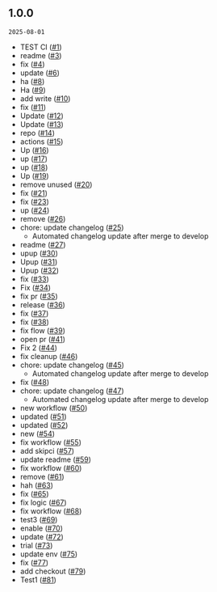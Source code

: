 ## 1.0.0

`2025-08-01`

- TEST CI ([#1](https://github.com/Dingdash/test-ci/pull/1))
- readme ([#3](https://github.com/Dingdash/test-ci/pull/3))
- fix ([#4](https://github.com/Dingdash/test-ci/pull/4))
- update ([#6](https://github.com/Dingdash/test-ci/pull/6))
- ha ([#8](https://github.com/Dingdash/test-ci/pull/8))
- Ha ([#9](https://github.com/Dingdash/test-ci/pull/9))
- add write ([#10](https://github.com/Dingdash/test-ci/pull/10))
- fix ([#11](https://github.com/Dingdash/test-ci/pull/11))
- Update ([#12](https://github.com/Dingdash/test-ci/pull/12))
- Update ([#13](https://github.com/Dingdash/test-ci/pull/13))
- repo ([#14](https://github.com/Dingdash/test-ci/pull/14))
- actions ([#15](https://github.com/Dingdash/test-ci/pull/15))
- Up ([#16](https://github.com/Dingdash/test-ci/pull/16))
- up ([#17](https://github.com/Dingdash/test-ci/pull/17))
- up ([#18](https://github.com/Dingdash/test-ci/pull/18))
- Up ([#19](https://github.com/Dingdash/test-ci/pull/19))
- remove unused ([#20](https://github.com/Dingdash/test-ci/pull/20))
- fix ([#21](https://github.com/Dingdash/test-ci/pull/21))
- fix ([#23](https://github.com/Dingdash/test-ci/pull/23))
- up ([#24](https://github.com/Dingdash/test-ci/pull/24))
- remove ([#26](https://github.com/Dingdash/test-ci/pull/26))
- chore: update changelog ([#25](https://github.com/Dingdash/test-ci/pull/25))
    - Automated changelog update after merge to develop
- readme ([#27](https://github.com/Dingdash/test-ci/pull/27))
- upup ([#30](https://github.com/Dingdash/test-ci/pull/30))
- Upup ([#31](https://github.com/Dingdash/test-ci/pull/31))
- Upup ([#32](https://github.com/Dingdash/test-ci/pull/32))
- fix ([#33](https://github.com/Dingdash/test-ci/pull/33))
- Fix ([#34](https://github.com/Dingdash/test-ci/pull/34))
- fix pr ([#35](https://github.com/Dingdash/test-ci/pull/35))
- release ([#36](https://github.com/Dingdash/test-ci/pull/36))
- fix ([#37](https://github.com/Dingdash/test-ci/pull/37))
- fix ([#38](https://github.com/Dingdash/test-ci/pull/38))
- fix flow ([#39](https://github.com/Dingdash/test-ci/pull/39))
- open pr ([#41](https://github.com/Dingdash/test-ci/pull/41))
- Fix 2 ([#44](https://github.com/Dingdash/test-ci/pull/44))
- fix cleanup ([#46](https://github.com/Dingdash/test-ci/pull/46))
- chore: update changelog ([#45](https://github.com/Dingdash/test-ci/pull/45))
    - Automated changelog update after merge to develop
- fix ([#48](https://github.com/Dingdash/test-ci/pull/48))
- chore: update changelog ([#47](https://github.com/Dingdash/test-ci/pull/47))
    - Automated changelog update after merge to develop
- new workflow ([#50](https://github.com/Dingdash/test-ci/pull/50))
- updated ([#51](https://github.com/Dingdash/test-ci/pull/51))
- updated ([#52](https://github.com/Dingdash/test-ci/pull/52))
- new ([#54](https://github.com/Dingdash/test-ci/pull/54))
- fix workflow ([#55](https://github.com/Dingdash/test-ci/pull/55))
- add skipci ([#57](https://github.com/Dingdash/test-ci/pull/57))
- update readme ([#59](https://github.com/Dingdash/test-ci/pull/59))
- fix workflow ([#60](https://github.com/Dingdash/test-ci/pull/60))
- remove ([#61](https://github.com/Dingdash/test-ci/pull/61))
- hah ([#63](https://github.com/Dingdash/test-ci/pull/63))
- fix ([#65](https://github.com/Dingdash/test-ci/pull/65))
- fix logic ([#67](https://github.com/Dingdash/test-ci/pull/67))
- fix workflow ([#68](https://github.com/Dingdash/test-ci/pull/68))
- test3 ([#69](https://github.com/Dingdash/test-ci/pull/69))
- enable ([#70](https://github.com/Dingdash/test-ci/pull/70))
- update ([#72](https://github.com/Dingdash/test-ci/pull/72))
- trial ([#73](https://github.com/Dingdash/test-ci/pull/73))
- update env ([#75](https://github.com/Dingdash/test-ci/pull/75))
- fix ([#77](https://github.com/Dingdash/test-ci/pull/77))
- add checkout ([#79](https://github.com/Dingdash/test-ci/pull/79))
- Test1 ([#81](https://github.com/Dingdash/test-ci/pull/81))

